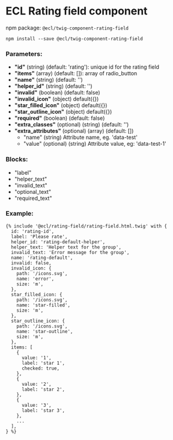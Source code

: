 # ECL Rating field component

npm package: `@ecl/twig-component-rating-field`

```shell
npm install --save @ecl/twig-component-rating-field
```

### Parameters:

- **"id"** (string) (default: 'rating'): unique id for the rating field
- **"items"** (array) (default: []): array of radio_button
- **"name"** (string) (default: '')
- **"helper_id"** (string) (default: '')
- **"invalid"** (boolean) (default: false)
- **"invalid_icon"** (object) default({})
- **"star_filled_icon"** (object) default({})
- **"star_outline_icon"** (object) default({})
- **"required"** (boolean) (default: false)
- **"extra_classes"** (optional) (string) (default: '')
- **"extra_attributes"** (optional) (array) (default: [])
  - "name" (string) Attribute name, eg. 'data-test'
  - "value" (optional) (string) Attribute value, eg: 'data-test-1'

### Blocks:

- "label"
- "helper_text"
- "invalid_text"
- "optional_text"
- "required_text"

### Example:

<!-- prettier-ignore -->
```twig
{% include '@ecl/rating-field/rating-field.html.twig' with { 
  id: 'rating-id',
  label: 'Please rate', 
  helper_id: 'rating-default-helper', 
  helper_text: 'Helper text for the group', 
  invalid_text: 'Error message for the group', 
  name: 'rating-default', 
  invalid: false, 
  invalid_icon: { 
    path: '/icons.svg', 
    name: 'error', 
    size: 'm', 
  }, 
  star_filled_icon: { 
    path: '/icons.svg', 
    name: 'star-filled', 
    size: 'm', 
  }, 
  star_outline_icon: { 
    path: '/icons.svg', 
    name: 'star-outline', 
    size: 'm', 
  }, 
  items: [ 
    { 
      value: '1', 
      label: 'star 1', 
      checked: true, 
    }, 
    { 
      value: '2', 
      label: 'star 2', 
    }, 
    { 
      value: '3', 
      label: 'star 3', 
    }, 
    ... 
  ], 
} %}
```
